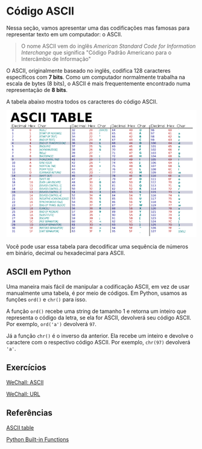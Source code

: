 # Código ASCII

Nessa seção, vamos apresentar uma das codificações mas famosas para representar texto em um computador: o ASCII.

> O nome ASCII vem do inglês _American Standard Code for Information Interchange_ que significa "Código Padrão Americano para o Intercâmbio de Informação"

O ASCII, originalmente baseado no inglês, codifica 128 caracteres específicos com __7 bits__. Como um computador normalmente trabalha na escala de bytes (8 bits), o ASCII é mais frequentemente encontrado numa representação de __8 bits__.


A tabela abaixo mostra todos os caracteres do código ASCII.

![](ascii-table.png)

Você pode usar essa tabela para decodificar uma sequência de números em binário, decimal ou hexadecimal para ASCII.

## ASCII em Python
Uma maneira mais fácil de manipular a codificação ASCII, em vez de usar manualmente uma tabela, é por meio de códigos. Em Python, usamos as funções `ord()` e `chr()` para isso.

A função `ord()` recebe uma string de tamanho 1 e retorna um inteiro que representa o código da letra, se ela for ASCII, devolverá seu código ASCII. Por exemplo, `ord('a')` devolverá `97`.

Já a função `chr()` é o inverso da anterior. Ela recebe um inteiro e devolve o caractere com o respectivo código ASCII. Por exemplo, `chr(97)` devolverá `'a'`.
## Exercícios

[WeChall: ASCII](https://www.wechall.net/challenge/training/encodings/ascii/index.php)

[WeChall: URL](https://www.wechall.net/challenge/training/encodings/url/index.php)

## Referências
[ASCII table](http://www.asciitable.com/)

[Python Built-in Functions](https://docs.python.org/2/library/functions.html)
